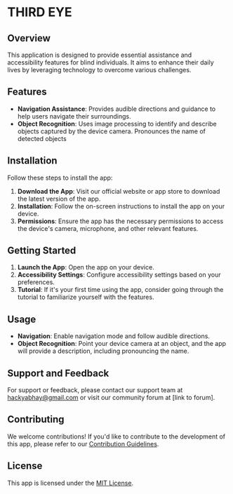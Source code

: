 # THIRD EYE

## Overview

This application is designed to provide essential assistance and accessibility features for blind individuals. It aims to enhance their daily lives by leveraging technology to overcome various challenges.

## Features
- **Navigation Assistance**: Provides audible directions and guidance to help users navigate their surroundings.
- **Object Recognition**: Uses image processing to identify and describe objects captured by the device camera. Pronounces the name of detected objects

## Installation

Follow these steps to install the app:

1. **Download the App**: Visit our official website or app store to download the latest version of the app.
2. **Installation**: Follow the on-screen instructions to install the app on your device.
3. **Permissions**: Ensure the app has the necessary permissions to access the device's camera, microphone, and other relevant features.

## Getting Started

1. **Launch the App**: Open the app on your device.
2. **Accessibility Settings**: Configure accessibility settings based on your preferences.
3. **Tutorial**: If it's your first time using the app, consider going through the tutorial to familiarize yourself with the features.

## Usage

- **Navigation**: Enable navigation mode and follow audible directions.
- **Object Recognition**: Point your device camera at an object, and the app will provide a description, including pronouncing the name.

## Support and Feedback

For support or feedback, please contact our support team at hackyabhay@gmail.com or visit our community forum at [link to forum].

## Contributing

We welcome contributions! If you'd like to contribute to the development of this app, please refer to our [Contribution Guidelines](CONTRIBUTING.md).

## License

This app is licensed under the [MIT License](LICENSE.md).
